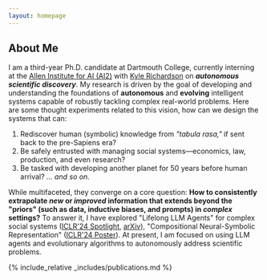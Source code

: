 ```yaml
---
layout: homepage
---
```


## About Me

I am a third-year Ph.D. candidate at Dartmouth College, currently interning at the [Allen Institute for AI (AI2)](https://allenai.org/) with [Kyle Richardson](https://www.nlp-kyle.com/) on ***autonomous scientific discovery***. My research is driven by the goal of developing and understanding the foundations of **autonomous** and **evolving** intelligent systems capable of robustly tackling complex real-world problems. Here are some thought experiments related to this vision, how can we design the systems that can:
1. Rediscover human (symbolic) knowledge from *"tabula rasa,"* if sent back to the pre-Sapiens era?
2. Be safely entrusted with managing social systems—economics, law, production, and even research?
3. Be tasked with developing another planet for 50 years before human arrival?
*... and so on.*

While multifaceted, they converge on a core question: **How to consistently extrapolate *new* or *improved* information that extends beyond the "priors" (such as data, inductive biases, and prompts) in *complex* settings?** To answer it, I have explored "Lifelong LLM Agents" for complex social systems ([ICLR'24 Spotlight](https://openreview.net/pdf?id=s9z0HzWJJp), [arXiv](https://arxiv.org/pdf/2409.17266)), "Compositional Neural-Symbolic Representation" ([ICLR'24 Poster](https://openreview.net/pdf?id=uqxBTcWRnj)). At present, I am focused on using LLM agents and evolutionary algorithms to autonomously address scientific problems.


{% include_relative _includes/publications.md %}




<!-- ## Misc

I like movies, classical music, opera, hiking, and random walks. My favorite directors are Akira Kurosawa and Martin Scorsese.  -->

